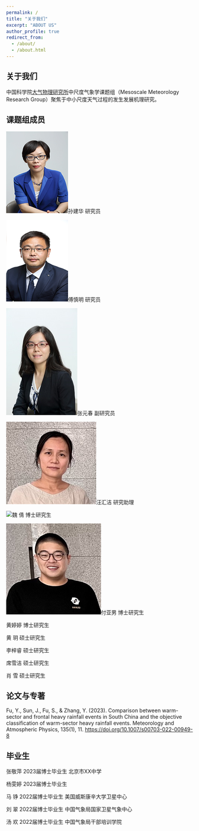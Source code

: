 ```yaml
---
permalink: /
title: "关于我们"
excerpt: "ABOUT US"
author_profile: true
redirect_from: 
  - /about/
  - /about.html
---
```


关于我们
------
中国科学院[大气物理研究所](http://www.iap.cas.cn/)中尺度气象学课题组（Mesoscale Meteorology Research Group）聚焦于中小尺度天气过程的发生发展机理研究。

课题组成员
------
![ ](/images/sunjianhua.png "孙建华 研究员")孙建华  研究员

![ ](/images/fushenming.png "傅慎明 研究员")傅慎明  研究员

![ ](/images/zhangyuanchun.png "张元春 副研究员")张元春  副研究员

![ ](/images/wanghuijie.png "汪汇洁 研究助理")汪汇洁  研究助理

![ ](/images/3953273590_704e3899d5_m.jpg "魏倩")魏  倩  博士研究生

![ ](https://raw.githubusercontent.com/IAP-FuYaNan/academicpages/master/images/fuyanan.png "付亚男")付亚男  博士研究生

黄婷婷  博士研究生

黄  玥  硕士研究生

李梓睿  硕士研究生

席雪洁  硕士研究生

肖  雪  硕士研究生

论文与专著
------
Fu, Y., Sun, J., Fu, S., & Zhang, Y. (2023). Comparison between warm-sector and frontal heavy rainfall events in South China and the objective classification of warm-sector heavy rainfall events. Meteorology and Atmospheric Physics, 135(1), 11. https://doi.org/10.1007/s00703-022-00949-8

毕业生
------
张敬萍  2023届博士毕业生  北京市XX中学

杨雯婷  2023届博士毕业生 

马  铮  2022届博士毕业生  美国威斯康辛大学卫星中心

刘  翠  2022届博士毕业生  中国气象局国家卫星气象中心

汤  欢  2022届博士毕业生  中国气象局干部培训学院
